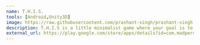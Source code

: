 ```yaml
---
name: T.H.I.S.
tools: [Android,Unity3D]
image: https://raw.githubusercontent.com/prashant-singh/prashant-singh.github.io/master/assets/THIS%20Banner.JPG
description: T.H.I.S is a little minimalist game where your goal is to, well, help the ball reach the goal.
external_url: https://play.google.com/store/apps/details?id=com.madperception.thisgame&pcampaignid=MKT-Other-global-all-co-prtnr-py-PartBadge-Mar2515-1
---
```

